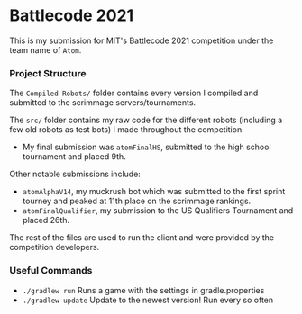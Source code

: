 # Battlecode 2021 

This is my submission for MIT's Battlecode 2021 competition under the team name of `Atom`.

### Project Structure

The `Compiled Robots/` folder contains every version I compiled and submitted to the scrimmage servers/tournaments.
  
The `src/` folder contains my raw code for the different robots (including a few old robots as test bots) I made throughout the competition.
- My final submission was `atomFinalHS`, submitted to the high school tournament and placed 9th.

Other notable submissions include:
- `atomAlphaV14`, my muckrush bot which was submitted to the first sprint tourney and peaked at 11th place on the scrimmage rankings.
- `atomFinalQualifier`, my submission to the US Qualifiers Tournament and placed 26th.
   
The rest of the files are used to run the client and were provided by the competition developers.

### Useful Commands

- `./gradlew run`
    Runs a game with the settings in gradle.properties
- `./gradlew update`
    Update to the newest version! Run every so often

